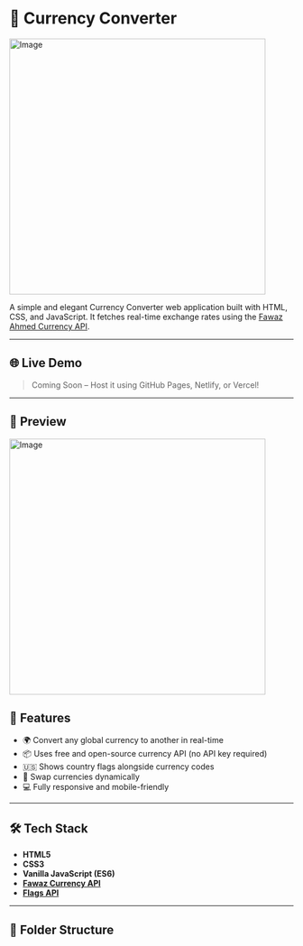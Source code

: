 # 💱 Currency Converter
<img width="454" alt="Image" src="https://github.com/user-attachments/assets/0e846702-74a3-4486-849f-4b7a3dffed3a" />


A simple and elegant Currency Converter web application built with HTML, CSS, and JavaScript. It fetches real-time exchange rates using the [Fawaz Ahmed Currency API](https://github.com/fawazahmed0/currency-api).

---

## 🌐 Live Demo

> Coming Soon – Host it using GitHub Pages, Netlify, or Vercel!

---

## 📸 Preview
<img width="454" alt="Image" src="https://github.com/user-attachments/assets/43601352-b72b-4ffc-a953-2dd0c958683d" />


## 🚀 Features

- 🌍 Convert any global currency to another in real-time
- 📦 Uses free and open-source currency API (no API key required)
- 🇺🇸 Shows country flags alongside currency codes
- 🔁 Swap currencies dynamically
- 💻 Fully responsive and mobile-friendly

---

## 🛠️ Tech Stack

- **HTML5**
- **CSS3**
- **Vanilla JavaScript (ES6)**
- **[Fawaz Currency API](https://github.com/fawazahmed0/currency-api)**
- **[Flags API](https://flagsapi.com)**

---

## 📂 Folder Structure

